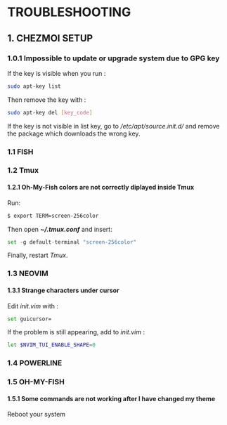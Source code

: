 # TROUBLESHOOTING

## 1. CHEZMOI SETUP

### 1.0.1 Impossible to update or upgrade system due to GPG key

If the key is visible when you run :
```sh
sudo apt-key list
```

Then remove the key with :
```sh
sudo apt-key del [key_code]
```

If the key is not visible in list key, go to */etc/apt/source.init.d/* and remove the package which downloads the wrong key.

### 1.1 FISH

### 1.2 Tmux

#### 1.2.1 Oh-My-Fish colors are not correctly diplayed inside Tmux

Run:
```sh
$ export TERM=screen-256color
```

Then open ***~/.tmux.conf*** and insert:  
```python
set -g default-terminal "screen-256color"
```

Finally, restart _Tmux_.

### 1.3 NEOVIM

#### 1.3.1 Strange characters under cursor

Edit _init.vim_ with :
```sh
set guicursor=
```

If the problem is still appearing, add to _init.vim_ :
```sh
let $NVIM_TUI_ENABLE_SHAPE=0
```

### 1.4 POWERLINE

### 1.5 OH-MY-FISH

#### 1.5.1 Some commands are not working after I have changed my theme

Reboot your system
